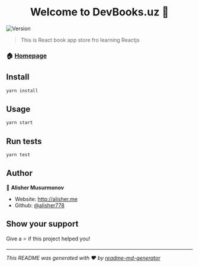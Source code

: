 <h1 align="center">Welcome to DevBooks.uz 👋</h1>
<p>
  <img alt="Version" src="https://img.shields.io/badge/version-0.1.0-blue.svg?cacheSeconds=2592000" />
</p>

> This is React book app store fro learning Reactjs

### 🏠 [Homepage](devbooks.uz)

## Install

```sh
yarn install
```

## Usage

```sh
yarn start
```

## Run tests

```sh
yarn test
```

## Author

👤 **Alisher Musurmonov**

* Website: http://alisher.me
* Github: [@alisher778](https://github.com/alisher778)

## Show your support

Give a ⭐️ if this project helped you!

***
_This README was generated with ❤️ by [readme-md-generator](https://github.com/kefranabg/readme-md-generator)_